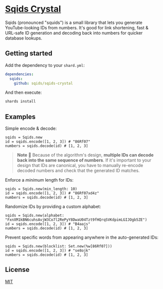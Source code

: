 # [Sqids Crystal](https://sqids.org/crystal)

Sqids (pronounced "squids") is a small library that lets you generate YouTube-looking IDs from numbers. It's good for link shortening, fast & URL-safe ID generation and decoding back into numbers for quicker database lookups.

## Getting started

Add the dependency to your `shard.yml`:

```yaml
dependencies:
  sqids:
    github: sqids/sqids-crystal
```

And then execute:

```sh
shards install
```

## Examples

Simple encode & decode:

```crystal
sqids = Sqids.new
id = sqids.encode([1, 2, 3]) # "86Rf07"
numbers = sqids.decode(id) # [1, 2, 3]
```

> **Note**
> 🚧 Because of the algorithm's design, **multiple IDs can decode back into the same sequence of numbers**. If it's important to your design that IDs are canonical, you have to manually re-encode decoded numbers and check that the generated ID matches.

Enforce a *minimum* length for IDs:

```crystal
sqids = Sqids.new(min_length: 10)
id = sqids.encode([1, 2, 3]) # "86Rf07xd4z"
numbers = sqids.decode(id) # [1, 2, 3]
```

Randomize IDs by providing a custom alphabet:

```crystal
sqids = Sqids.new(alphabet: "FxnXM1kBN6cuhsAvjW3Co7l2RePyY8DwaU04Tzt9fHQrqSVKdpimLGIJOgb5ZE")
id = sqids.encode([1, 2, 3]) # "B4aajs"
numbers = sqids.decode(id) # [1, 2, 3]
```

Prevent specific words from appearing anywhere in the auto-generated IDs:

```crystal
sqids = Sqids.new(blocklist: Set.new(%w[86Rf07]))
id = sqids.encode([1, 2, 3]) # "se8ojk"
numbers = sqids.decode(id) # [1, 2, 3]
```

## License

[MIT](LICENSE)
